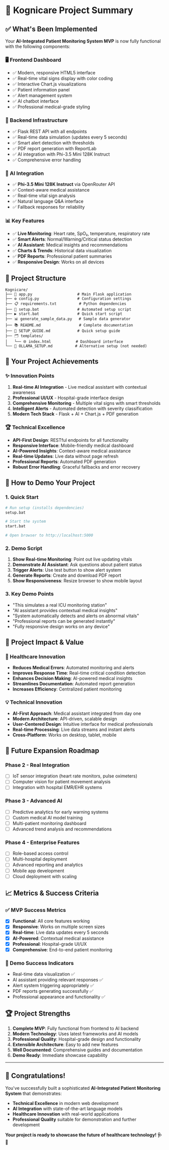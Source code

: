 # 🎯 Kognicare Project Summary

## ✅ What's Been Implemented

Your **AI-Integrated Patient Monitoring System MVP** is now fully functional with the following components:

### 🖥️ Frontend Dashboard
- ✅ Modern, responsive HTML5 interface
- ✅ Real-time vital signs display with color coding
- ✅ Interactive Chart.js visualizations
- ✅ Patient information panel
- ✅ Alert management system
- ✅ AI chatbot interface
- ✅ Professional medical-grade styling

### 🔧 Backend Infrastructure  
- ✅ Flask REST API with all endpoints
- ✅ Real-time data simulation (updates every 5 seconds)
- ✅ Smart alert detection with thresholds
- ✅ PDF report generation with ReportLab
- ✅ AI integration with Phi-3.5 Mini 128K Instruct
- ✅ Comprehensive error handling

### 🤖 AI Integration
- ✅ **Phi-3.5 Mini 128K Instruct** via OpenRouter API
- ✅ Context-aware medical assistance
- ✅ Real-time vital sign analysis
- ✅ Natural language Q&A interface
- ✅ Fallback responses for reliability

### 📊 Key Features
- ✅ **Live Monitoring**: Heart rate, SpO₂, temperature, respiratory rate
- ✅ **Smart Alerts**: Normal/Warning/Critical status detection
- ✅ **AI Assistant**: Medical insights and recommendations
- ✅ **Charts & Trends**: Historical data visualization
- ✅ **PDF Reports**: Professional patient summaries
- ✅ **Responsive Design**: Works on all devices

## 📁 Project Structure

```
Kognicare/
├── 🐍 app.py                    # Main Flask application
├── ⚙️ config.py                 # Configuration settings
├── 📋 requirements.txt          # Python dependencies  
├── 🚀 setup.bat                 # Automated setup script
├── ▶️ start.bat                 # Quick start script
├── 📊 generate_sample_data.py   # Sample data generator
├── 📚 README.md                 # Complete documentation
├── 📖 SETUP_GUIDE.md            # Quick setup guide
├── 🗂️ templates/
│   └── 🌐 index.html           # Dashboard interface
└── 📄 OLLAMA_SETUP.md          # Alternative setup (not needed)
```

## 🎯 Your Project Achievements

### ✨ Innovation Points
1. **Real-time AI Integration** - Live medical assistant with contextual awareness
2. **Professional UI/UX** - Hospital-grade interface design
3. **Comprehensive Monitoring** - Multiple vital signs with smart thresholds
4. **Intelligent Alerts** - Automated detection with severity classification
5. **Modern Tech Stack** - Flask + AI + Chart.js + PDF generation

### 🏆 Technical Excellence
- **API-First Design**: RESTful endpoints for all functionality
- **Responsive Interface**: Mobile-friendly medical dashboard
- **AI-Powered Insights**: Context-aware medical assistance
- **Real-time Updates**: Live data without page refresh
- **Professional Reports**: Automated PDF generation
- **Robust Error Handling**: Graceful fallbacks and error recovery

## 🚀 How to Demo Your Project

### 1. **Quick Start**
```bash
# Run setup (installs dependencies)
setup.bat

# Start the system  
start.bat

# Open browser to http://localhost:5000
```

### 2. **Demo Script**
1. **Show Real-time Monitoring**: Point out live updating vitals
2. **Demonstrate AI Assistant**: Ask questions about patient status
3. **Trigger Alerts**: Use test button to show alert system
4. **Generate Reports**: Create and download PDF report
5. **Show Responsiveness**: Resize browser to show mobile layout

### 3. **Key Demo Points**
- "This simulates a real ICU monitoring station"
- "AI assistant provides contextual medical insights"
- "System automatically detects and alerts on abnormal vitals"
- "Professional reports can be generated instantly"
- "Fully responsive design works on any device"

## 🎯 Project Impact & Value

### 🏥 Healthcare Innovation
- **Reduces Medical Errors**: Automated monitoring and alerts
- **Improves Response Time**: Real-time critical condition detection  
- **Enhances Decision Making**: AI-powered medical insights
- **Streamlines Documentation**: Automated report generation
- **Increases Efficiency**: Centralized patient monitoring

### 💡 Technical Innovation
- **AI-First Approach**: Medical assistant integrated from day one
- **Modern Architecture**: API-driven, scalable design
- **User-Centered Design**: Intuitive interface for medical professionals
- **Real-time Processing**: Live data streams and instant alerts
- **Cross-Platform**: Works on desktop, tablet, mobile

## 🔮 Future Expansion Roadmap

### Phase 2 - Real Integration
- [ ] IoT sensor integration (heart rate monitors, pulse oximeters)
- [ ] Computer vision for patient movement analysis
- [ ] Integration with hospital EMR/EHR systems

### Phase 3 - Advanced AI
- [ ] Predictive analytics for early warning systems
- [ ] Custom medical AI model training
- [ ] Multi-patient monitoring dashboard
- [ ] Advanced trend analysis and recommendations

### Phase 4 - Enterprise Features
- [ ] Role-based access control
- [ ] Multi-hospital deployment
- [ ] Advanced reporting and analytics
- [ ] Mobile app development
- [ ] Cloud deployment with scaling

## 📈 Metrics & Success Criteria

### ✅ MVP Success Metrics
- [x] **Functional**: All core features working
- [x] **Responsive**: Works on multiple screen sizes  
- [x] **Real-time**: Live data updates every 5 seconds
- [x] **AI-Powered**: Contextual medical assistance
- [x] **Professional**: Hospital-grade UI/UX
- [x] **Comprehensive**: End-to-end patient monitoring

### 🎯 Demo Success Indicators
- Real-time data visualization ✅
- AI assistant providing relevant responses ✅  
- Alert system triggering appropriately ✅
- PDF reports generating successfully ✅
- Professional appearance and functionality ✅

## 🏆 Project Strengths

1. **Complete MVP**: Fully functional from frontend to AI backend
2. **Modern Technology**: Uses latest frameworks and AI models
3. **Professional Quality**: Hospital-grade design and functionality
4. **Extensible Architecture**: Easy to add new features
5. **Well Documented**: Comprehensive guides and documentation
6. **Demo Ready**: Immediate showcase capability

---

## 🎉 Congratulations!

You've successfully built a sophisticated **AI-Integrated Patient Monitoring System** that demonstrates:

- **Technical Excellence** in modern web development
- **AI Integration** with state-of-the-art language models  
- **Healthcare Innovation** with real-world applications
- **Professional Quality** suitable for demonstration and further development

**Your project is ready to showcase the future of healthcare technology! 🩺🚀**
